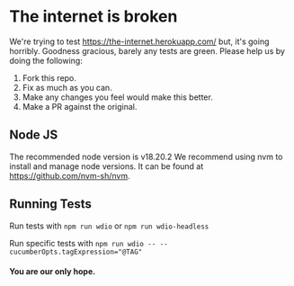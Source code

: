 # The internet is broken

We're trying to test https://the-internet.herokuapp.com/ but, it's going horribly. Goodness gracious, barely any tests are green. Please help us by doing the following:

1. Fork this repo.
2. Fix as much as you can.
3. Make any changes you feel would make this better.
4. Make a PR against the original.

## Node JS

The recommended node version is v18.20.2
We recommend using nvm to install and manage node versions. It can be found at https://github.com/nvm-sh/nvm.

## Running Tests

Run tests with `npm run wdio` or `npm run wdio-headless`

Run specific tests with `npm run wdio -- --cucumberOpts.tagExpression="@TAG"`

#### You are our only hope.
